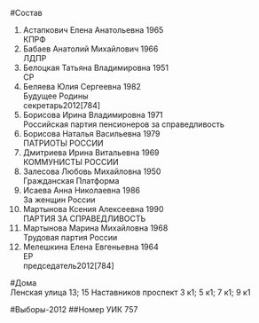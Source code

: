 #Состав
1. Астапкович Елена Анатольевна 1965   
    КПРФ
2. Бабаев Анатолий Михайлович 1966   
    ЛДПР
3. Белоцкая Татьяна Владимировна 1951   
    СР
4. Беляева Юлия Сергеевна 1982   
    Будущее Родины  
    секретарь2012[784]  
5. Борисова Ирина Владимировна 1971   
    Российская партия пенсионеров за справедливость
6. Борисова Наталья Васильевна 1979   
    ПАТРИОТЫ РОССИИ
7. Дмитриева Ирина Витальевна 1969   
    КОММУНИСТЫ РОССИИ
8. Залесова Любовь Михайловна 1950   
    Гражданская Платформа
9. Исаева Анна Николаевна 1986   
    За женщин России
10. Мартынова Ксения Алексеевна 1990   
    ПАРТИЯ ЗА СПРАВЕДЛИВОСТЬ
11. Мартынова Марина Михайловна 1968   
    Трудовая партия России
12. Мелешкина Елена Евгеньевна 1964   
    ЕР  
    председатель2012[784]  

#Дома  
Ленская улица 13; 15 Наставников проспект 3 к1; 5 к1; 7 к1; 9 к1

#Выборы-2012
##Номер УИК
757
